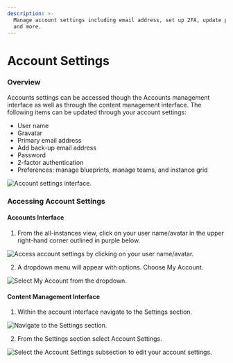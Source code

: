 ```yaml
---
description: >-
  Manage account settings including email address, set up 2FA, update profile,
  and more.
---
```


# Account Settings

### Overview

Accounts settings can be accessed though the Accounts management interface as well as through the content management interface. The following items can be updated through your account settings:

* User name
* Gravatar
* Primary email address
* Add back-up email address
* Password
* 2-factor authentication
* Preferences: manage blueprints, manage teams, and instance grid

![Account settings interface.](../../../../.gitbook/assets/account-settings-screen.png)

### Accessing Account Settings

#### Accounts Interface

1. From the all-instances view, click on your user name/avatar in the upper right-hand corner outlined in purple below.

![Access account settings by clicking on your user name/avatar.](../../../../.gitbook/assets/accounts-interface-account-settings.png)

2. A dropdown menu will appear with options. Choose My Account.

![Select My Account from the dropdown.](../../../../.gitbook/assets/accounts-interface-dropdown-my-acct.png)

#### Content Management Interface

1. Within the account interface navigate to the Settings section.

![Navigate to the Settings section.](../../../../.gitbook/assets/settings-section.png)

2. From the Settings section select Account Settings.

![Select the Account Settings subsection to edit your account settings.](../../../../.gitbook/assets/settings-account-settings.png)

